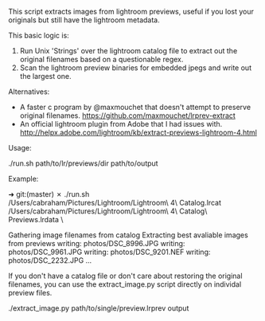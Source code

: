 This script extracts images from lightroom previews, useful if you lost your originals but still have the lightroom metadata.

This basic logic is:
  1. Run Unix 'Strings' over the lightroom catalog file to extract out the original filenames based on a questionable regex. 
  2. Scan the lightroom preview binaries for embedded jpegs and write out the largest one.

Alternatives: 
- A faster c program by @maxmouchet that doesn't attempt to preserve original filenames.
  https://github.com/maxmouchet/lrprev-extract
- An official lightroom plugin from Adobe that I had issues with.
  http://helpx.adobe.com/lightroom/kb/extract-previews-lightroom-4.html

Usage:

./run.sh path/to/lr/previews/dir path/to/output

Example:

➜ git:(master) ✗ ./run.sh \
/Users/cabraham/Pictures/Lightroom/Lightroom\ 4\ Catalog.lrcat \
/Users/cabraham/Pictures/Lightroom/Lightroom\ 4\ Catalog\ Previews.lrdata \

Gathering image filenames from catalog
Extracting best avaliable images from previews
writing: photos/DSC_8996.JPG
writing: photos/DSC_9961.JPG
writing: photos/DSC_9201.NEF
writing: photos/DSC_2232.JPG
...

If you don't have a catalog file or don't care about restoring the original filenames, you can use the extract_image.py script directly on individal preview files.

./extract_image.py path/to/single/preview.lrprev output
